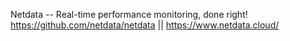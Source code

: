 
Netdata -- Real-time performance monitoring, done right! https://github.com/netdata/netdata || https://www.netdata.cloud/
